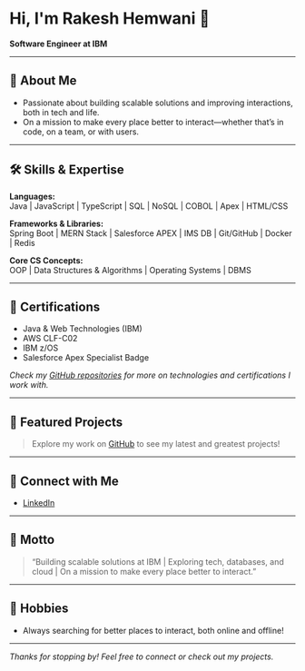 # Hi, I'm Rakesh Hemwani 👋

**Software Engineer at IBM**

---

## 🚀 About Me

- Passionate about building scalable solutions and improving interactions, both in tech and life.
- On a mission to make every place better to interact—whether that’s in code, on a team, or with users.

---

## 🛠️ Skills & Expertise

**Languages:**  
Java | JavaScript | TypeScript | SQL | NoSQL | COBOL | Apex | HTML/CSS

**Frameworks & Libraries:**  
Spring Boot | MERN Stack | Salesforce APEX | IMS DB | Git/GitHub | Docker | Redis

**Core CS Concepts:**  
OOP | Data Structures & Algorithms | Operating Systems | DBMS

---

## 📜 Certifications

- Java & Web Technologies (IBM)
- AWS CLF-C02
- IBM z/OS
- Salesforce Apex Specialist Badge

*Check my [GitHub repositories](https://github.com/rakesh-hemwani?tab=repositories) for more on technologies and certifications I work with.*

---

## 🌟 Featured Projects

> Explore my work on [GitHub](https://github.com/rakesh-hemwani?tab=repositories) to see my latest and greatest projects!

---

## 💬 Connect with Me

- [LinkedIn](https://www.linkedin.com/in/rakeshhemwani/)

---

## 🎯 Motto

> “Building scalable solutions at IBM | Exploring tech, databases, and cloud | On a mission to make every place better to interact.”

---

## 🎲 Hobbies

- Always searching for better places to interact, both online and offline!

---

_Thanks for stopping by! Feel free to connect or check out my projects._
